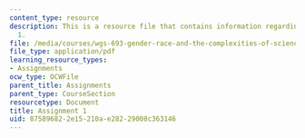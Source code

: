 ```yaml
---
content_type: resource
description: This is a resource file that contains information regarding assignment
  1.
file: /media/courses/wgs-693-gender-race-and-the-complexities-of-science-and-technology-a-problem-based-learning-experiment-spring-2009/875896822e15210ae28229008c363146_MITWGS_693S09_assn01.pdf
file_type: application/pdf
learning_resource_types:
- Assignments
ocw_type: OCWFile
parent_title: Assignments
parent_type: CourseSection
resourcetype: Document
title: Assignment 1
uid: 87589682-2e15-210a-e282-29008c363146
---
```


